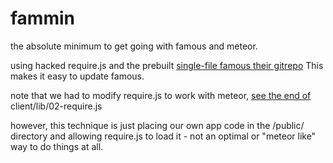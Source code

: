 fammin
======

the absolute minimum to get going with famous and meteor.

using hacked require.js and the prebuilt [single-file famous their gitrepo](https://github.com/Famous/famous/tree/master/dist) This makes it easy to update famous.

note that we had to modify require.js to work with meteor, [see the end of](https://github.com/dcsan/fammin/blob/master/app/client/lib/02-require.js#L2080)
	client/lib/02-require.js

however, this technique is just placing our own app code in the /public/ directory and allowing require.js to load it - not an optimal or "meteor like" way to do things at all.
